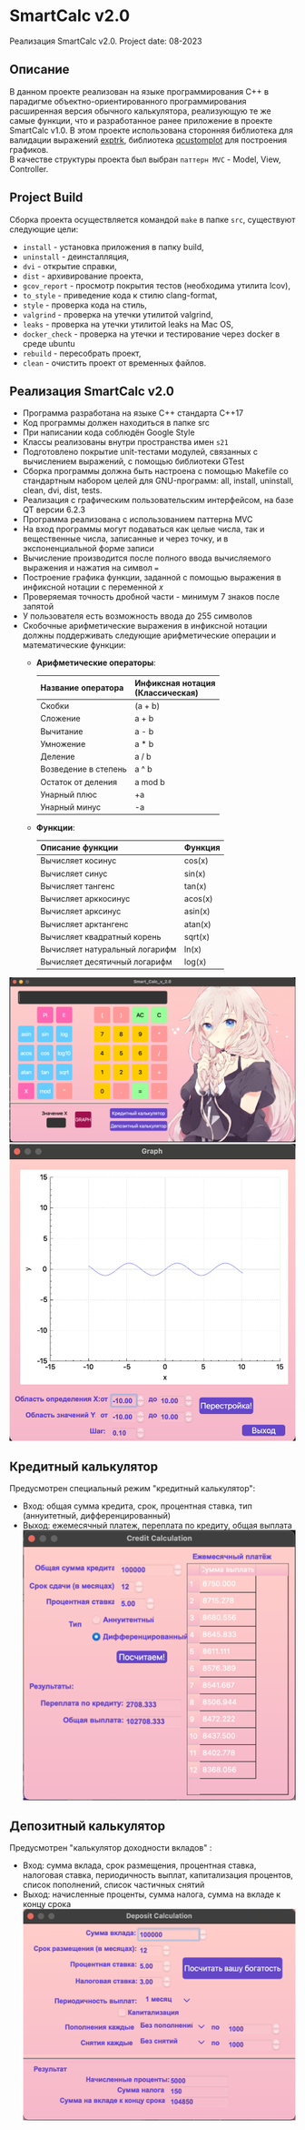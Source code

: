 # SmartCalc v2.0

Реализация SmartCalc v2.0.
Project date: 08-2023

## Описание

В данном проекте реализован на языке программирования С++ в парадигме объектно-ориентированного программирования расширенная версия обычного калькулятора, реализующую те же самые функции, что и разработанное ранее приложение в проекте SmartCalc v1.0. В этом проекте использована сторонняя библиотека для валидации выражений [exptrk](https://www.partow.net/programming/exprtk/), библиотека [qcustomplot](https://www.qcustomplot.com/) для построения графиков.  
В качестве структуры проекта был выбран `паттерн MVC` - Model, View, Controller.

## Project Build

Сборка проекта осуществляется командой `make` в папке `src`, существуют следующие цели:  
- `install` - установка приложения в папку build,  
- `uninstall` - деинсталляция,  
- `dvi` - открытие справки,  
- `dist` - архивирование проекта,  
- `gcov_report` - просмотр покрытия тестов (необходима утилита lcov),  
- `to_style` - приведение кода к стилю clang-format,  
- `style` - проверка кода на стиль,  
- `valgrind` - проверка на утечки утилитой valgrind,  
- `leaks` - проверка на утечки утилитой leaks на Mac OS,  
- `docker_check` - проверка на утечки и тестирование через docker в среде ubuntu  
- `rebuild` - пересобрать проект,  
- `clean` - очистить проект от временных файлов.

## Реализация SmartCalc v2.0

- Программа разработана на языке C++ стандарта C++17
- Код программы должен находиться в папке src
- При написании кода соблюдён Google Style
- Классы реализованы внутри пространства имен `s21`
- Подготовлено покрытие unit-тестами модулей, связанных с вычислением выражений, c помощью библиотеки GTest
- Сборка программы должна быть настроена с помощью Makefile со стандартным набором целей для GNU-программ: all, install, uninstall, clean, dvi, dist, tests.
- Реализация с графическим пользовательским интерфейсом, на базе QT версии 6.2.3
- Программа реализована с использованием паттерна MVC
- На вход программы могут подаваться как целые числа, так и вещественные числа, записанные и через точку, и в экспоненциальной форме записи
- Вычисление производится после полного ввода вычисляемого выражения и нажатия на символ `=`
- Построение графика функции, заданной с помощью выражения в инфиксной нотации с переменной _x_ 
- Проверяемая точность дробной части - минимум 7 знаков после запятой
- У пользователя есть возможность ввода до 255 символов
- Скобочные арифметические выражения в инфиксной нотации должны поддерживать следующие арифметические операции и математические функции:
    - **Арифметические операторы**:

        | Название оператора | Инфиксная нотация <br /> (Классическая) |
        | ------ | ------ |
        | Скобки | (a + b) |
        | Сложение | a + b |
        | Вычитание | a - b |
        | Умножение | a * b |
        | Деление | a / b |
        | Возведение в степень | a ^ b |
        | Остаток от деления | a mod b |
        | Унарный плюс | +a |
        | Унарный минус | -a |

    - **Функции**:
  
        | Описание функции | Функция |   
        | ---------------- | ------- |  
        | Вычисляет косинус | cos(x) |   
        | Вычисляет синус | sin(x) |  
        | Вычисляет тангенс | tan(x) |  
        | Вычисляет арккосинус | acos(x) | 
        | Вычисляет арксинус | asin(x) | 
        | Вычисляет арктангенс | atan(x) |
        | Вычисляет квадратный корень | sqrt(x) |
        | Вычисляет натуральный логарифм | ln(x) | 
        | Вычисляет десятичный логарифм | log(x) |

 ![main](screenshots/main.png)  
 ![graph](screenshots/graph.png) 

##  Кредитный калькулятор

Предусмотрен специальный режим "кредитный калькулятор":
 - Вход: общая сумма кредита, срок, процентная ставка, тип (аннуитетный, дифференцированный)
 - Выход: ежемесячный платеж, переплата по кредиту, общая выплата  
 ![credit](screenshots/credit.png) 

## Депозитный калькулятор

Предусмотрен "калькулятор доходности вкладов" :
 - Вход: сумма вклада, срок размещения, процентная ставка, налоговая ставка, периодичность выплат, капитализация процентов, список пополнений, список частичных снятий
 - Выход: начисленные проценты, сумма налога, сумма на вкладе к концу срока  
 ![deposit](screenshots/deposit.png) 
